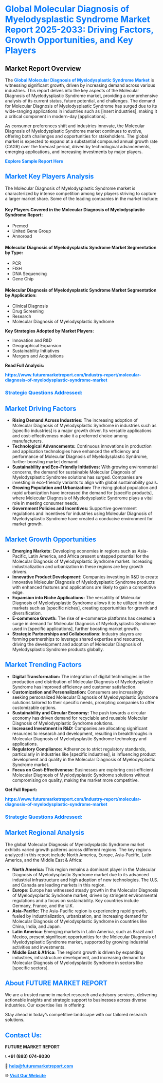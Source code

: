 <h1 style="color: #007BFF;">Global Molecular Diagnosis of Myelodysplastic Syndrome Market Report 2025-2033: Driving Factors, Growth Opportunities, and Key Players</h1>

<section id="overview">
<h2>Market Report Overview</h2>
<p>The <a href="https://www.futuremarketreport.com/industry-report/molecular-diagnosis-of-myelodysplastic-syndrome-market" style="color: #007BFF; text-decoration: none;"><strong>Global Molecular Diagnosis of Myelodysplastic Syndrome Market</strong></a> is witnessing significant growth, driven by increasing demand across various industries. This report delves into the key aspects of the Molecular Diagnosis of Myelodysplastic Syndrome market, providing a comprehensive analysis of its current status, future potential, and challenges. The demand for Molecular Diagnosis of Myelodysplastic Syndrome has surged due to its wide-ranging applications in industries such as [insert industries], making it a critical component in modern-day [applications].</p>
<p>As consumer preferences shift and industries innovate, the Molecular Diagnosis of Myelodysplastic Syndrome market continues to evolve, offering both challenges and opportunities for stakeholders. The global market is expected to expand at a substantial compound annual growth rate (CAGR) over the forecast period, driven by technological advancements, emerging applications, and increasing investments by major players.</p>
</section>

<section id="overview">
<p><a href="https://www.futuremarketreport.com/request-sample/reportId=123242" style="color: #007BFF; text-decoration: none;"><strong>Explore Sample Report Here</strong></a></p>
</section>

<section id="key-players">
<h2 style="color: #007BFF;">Market Key Players Analysis</h2>
<p>The Molecular Diagnosis of Myelodysplastic Syndrome market is characterized by intense competition among key players striving to capture a larger market share. Some of the leading companies in the market include:</p>
<h4>Key Players Covered in the Molecular Diagnosis of Myelodysplastic Syndrome Report:</h4>
<ul><li>Premed</li><li>United Gene Group</li><li>Annoroad</li></ul>
<h4>Molecular Diagnosis of Myelodysplastic Syndrome Market Segmentation by Type:</h4>
<ul><li>PCR</li><li>FISH</li><li>DNA Sequencing</li><li>Gene Chip</li></ul>

<h4>Molecular Diagnosis of Myelodysplastic Syndrome Market Segmentation by Application:</h4>
<ul><li>Clinical Diagnosis</li><li>Drug Screening</li><li>Research</li><li>Molecular Diagnosis of Myelodysplastic Syndrome</li></ul>
<p><strong>Key Strategies Adopted by Market Players:</strong></p>
<ul>
<li>Innovation and R&D</li>
<li>Geographical Expansion</li>
<li>Sustainability Initiatives</li>
<li>Mergers and Acquisitions</li>
</ul>
</section>

<section>
<p><strong>Read Full Analysis: </strong></p><a href="https://www.futuremarketreport.com/industry-report/molecular-diagnosis-of-myelodysplastic-syndrome-market" style="color: #007BFF; text-decoration: none;"><strong>https://www.futuremarketreport.com/industry-report/molecular-diagnosis-of-myelodysplastic-syndrome-market</strong></a>
<h3 style="color: #007BFF;">Strategic Questions Addressed:</h3>
</section>

<section id="driving-factors">
<h2 style="color: #007BFF;">Market Driving Factors</h2>
<ul>
<li><strong>Rising Demand Across Industries:</strong> The increasing adoption of Molecular Diagnosis of Myelodysplastic Syndrome in industries such as [specific industries] is a major growth driver. Its versatile applications and cost-effectiveness make it a preferred choice among manufacturers.</li>
<li><strong>Technological Advancements:</strong> Continuous innovations in production and application technologies have enhanced the efficiency and performance of Molecular Diagnosis of Myelodysplastic Syndrome, further boosting market demand.</li>
<li><strong>Sustainability and Eco-Friendly Initiatives:</strong> With growing environmental concerns, the demand for sustainable Molecular Diagnosis of Myelodysplastic Syndrome solutions has surged. Companies are investing in eco-friendly variants to align with global sustainability goals.</li>
<li><strong>Growing Population and Urbanization:</strong> The rising global population and rapid urbanization have increased the demand for [specific products], where Molecular Diagnosis of Myelodysplastic Syndrome plays a vital role in meeting consumer needs.</li>
<li><strong>Government Policies and Incentives:</strong> Supportive government regulations and incentives for industries using Molecular Diagnosis of Myelodysplastic Syndrome have created a conducive environment for market growth.</li>
</ul>
</section>

<section id="growth-opportunities">
<h2 style="color: #007BFF;">Market Growth Opportunities</h2>
<ul>
<li><strong>Emerging Markets:</strong> Developing economies in regions such as Asia-Pacific, Latin America, and Africa present untapped potential for the Molecular Diagnosis of Myelodysplastic Syndrome market. Increasing industrialization and urbanization in these regions are key growth drivers.</li>
<li><strong>Innovative Product Development:</strong> Companies investing in R&D to create innovative Molecular Diagnosis of Myelodysplastic Syndrome products with enhanced features and applications are likely to gain a competitive edge.</li>
<li><strong>Expansion into Niche Applications:</strong> The versatility of Molecular Diagnosis of Myelodysplastic Syndrome allows it to be utilized in niche markets such as [specific niches], creating opportunities for growth and diversification.</li>
<li><strong>E-commerce Growth:</strong> The rise of e-commerce platforms has created a surge in demand for Molecular Diagnosis of Myelodysplastic Syndrome used in [specific applications], further boosting market growth.</li>
<li><strong>Strategic Partnerships and Collaborations:</strong> Industry players are forming partnerships to leverage shared expertise and resources, driving the development and adoption of Molecular Diagnosis of Myelodysplastic Syndrome products globally.</li>
</ul>
</section>

<section id="trending-factors">
<h2 style="color: #007BFF;">Market Trending Factors</h2>
<ul>
<li><strong>Digital Transformation:</strong> The integration of digital technologies in the production and distribution of Molecular Diagnosis of Myelodysplastic Syndrome has improved efficiency and customer satisfaction.</li>
<li><strong>Customization and Personalization:</strong> Consumers are increasingly seeking personalized Molecular Diagnosis of Myelodysplastic Syndrome solutions tailored to their specific needs, prompting companies to offer customizable options.</li>
<li><strong>Sustainability and Circular Economy:</strong> The push towards a circular economy has driven demand for recyclable and reusable Molecular Diagnosis of Myelodysplastic Syndrome solutions.</li>
<li><strong>Increased Investment in R&D:</strong> Companies are allocating significant resources to research and development, resulting in breakthroughs in Molecular Diagnosis of Myelodysplastic Syndrome technology and applications.</li>
<li><strong>Regulatory Compliance:</strong> Adherence to strict regulatory standards, particularly in industries like [specific industries], is influencing product development and quality in the Molecular Diagnosis of Myelodysplastic Syndrome market.</li>
<li><strong>Focus on Cost-Effectiveness:</strong> Businesses are exploring cost-efficient Molecular Diagnosis of Myelodysplastic Syndrome solutions without compromising on quality, making the market more competitive.</li>
</ul>
</section>

<section>
<p><strong>Get Full Report: </strong></p><a href="https://www.futuremarketreport.com/industry-report/molecular-diagnosis-of-myelodysplastic-syndrome-market" style="color: #007BFF; text-decoration: none;"><strong>https://www.futuremarketreport.com/industry-report/molecular-diagnosis-of-myelodysplastic-syndrome-market</strong></a>
<h3 style="color: #007BFF;">Strategic Questions Addressed:</h3>
</section>


<section id="regional-analysis">
<h2 style="color: #007BFF;">Market Regional Analysis</h2>
<p>The global Molecular Diagnosis of Myelodysplastic Syndrome market exhibits varied growth patterns across different regions. The key regions analyzed in this report include North America, Europe, Asia-Pacific, Latin America, and the Middle East & Africa:</p>
<ul>
<li><strong>North America:</strong> This region remains a dominant player in the Molecular Diagnosis of Myelodysplastic Syndrome market due to its advanced industrial infrastructure and high adoption of new technologies. The U.S. and Canada are leading markets in this region.</li>
<li><strong>Europe:</strong> Europe has witnessed steady growth in the Molecular Diagnosis of Myelodysplastic Syndrome market, driven by stringent environmental regulations and a focus on sustainability. Key countries include Germany, France, and the U.K.</li>
<li><strong>Asia-Pacific:</strong> The Asia-Pacific region is experiencing rapid growth, fueled by industrialization, urbanization, and increasing demand for Molecular Diagnosis of Myelodysplastic Syndrome in countries like China, India, and Japan.</li>
<li><strong>Latin America:</strong> Emerging markets in Latin America, such as Brazil and Mexico, present significant opportunities for the Molecular Diagnosis of Myelodysplastic Syndrome market, supported by growing industrial activities and investments.</li>
<li><strong>Middle East & Africa:</strong> The region’s growth is driven by expanding industries, infrastructure development, and increasing demand for Molecular Diagnosis of Myelodysplastic Syndrome in sectors like [specific sectors].</li>
</ul>
</section>

<footer>
<h2 style="color: #007BFF;">About FUTURE MARKET REPORT</h2>
<p>We are a trusted name in market research and advisory services, delivering actionable insights and strategic support to businesses across diverse industries. Our expertise lies in offering:</p>

<p>Stay ahead in today’s competitive landscape with our tailored research solutions.</p>

<h2 style="color: #007BFF;">Contact Us:</h2>
<p><strong>FUTURE MARKET REPORT</strong></p>
<p>📞 <strong>+91 (883) 074-8030</strong></p>
<p>📧 <strong><a href="mailto:help@futuremarketreport.com" style="color: #007BFF;">help@futuremarketreport.com</a></strong></p>
<p>🌐 <strong><a href="https://www.futuremarketreport.com/" style="color: #007BFF;">Visit Our Website</a></strong></p>
</footer>